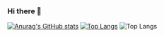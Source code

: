 ### Hi there 👋
[![Anurag's GitHub stats](https://github-readme-stats.vercel.app/api?username=z0mbiebrad)](https://github.com/anuraghazra/github-readme-stats)
[![Top Langs](https://github-readme-stats.vercel.app/api/top-langs/?username=z0mbiebrad)](https://github.com/anuraghazra/github-readme-stats)
![Top Langs](https://github-readme-stats.vercel.app/api/top-langs/?username=z0mbiebrad&layout=compact)
<!--
**z0mbiebrad/z0mbiebrad** is a ✨ _special_ ✨ repository because its `README.md` (this file) appears on your GitHub profile.

Here are some ideas to get you started:

- 🔭 I’m currently working on ...
- 🌱 I’m currently learning ...
- 👯 I’m looking to collaborate on ...
- 🤔 I’m looking for help with ...
- 💬 Ask me about ...
- 📫 How to reach me: ...
- 😄 Pronouns: ...
- ⚡ Fun fact: ...
-->
